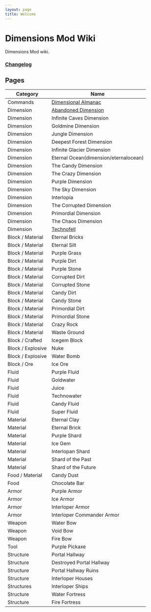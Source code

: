 ```yaml
---
layout: page
title: Welcome
---
```


# Dimensions Mod Wiki

Dimensions Mod wiki.

### [Changelog](changelog)

## Pages

| Category          | Name                                              |
| ----------------- | ------------------------------------------------- |
| Commands          | [Dimensional Almanac](command/dimensionalalmanac) |
| Dimension         | [Abandoned Dimension](dimension/abandoned-d)      |
| Dimension         | Infinite Caves Dimension                          |
| Dimension         | Goldmine Dimension                                |
| Dimension         | Jungle Dimension                                  |
| Dimension         | Deepest Forest Dimension                          |
| Dimension         | Infinite Glacier Dimension                        |
| Dimension         | Eternal Ocean(dimension/eternalocean) |
| Dimension         | The Candy Dimension                               |
| Dimension         | The Crazy Dimension                               |
| Dimension         | Purple Dimension                                  |
| Dimension         | The Sky Dimension                                 |
| Dimension         | Interlopia                                        |
| Dimension         | The Corrupted Dimension                           |
| Dimension         | Primordial Dimension                              |
| Dimension         | The Chaos Dimension                               |
| Dimension         | [Technofell](dimension/technofell)                |
| Block / Material  | Eternal Bricks                                    |
| Block / Material  | Eternal Silt                                      |
| Block / Material  | Purple Grass                                      |
| Block / Material  | Purple Dirt                                       |
| Block / Material  | Purple Stone                                      |
| Block / Material  | Corrupted Dirt                                    |
| Block / Material  | Corrupted Stone                                   |
| Block / Material  | Candy Dirt                                        |
| Block / Material  | Candy Stone                                       |
| Block / Material  | Primordial Dirt                                   |
| Block / Material  | Primordial Stone                                  |
| Block / Material  | Crazy Rock                                        |
| Block / Material  | Waste Ground                                      |
| Block / Crafted   | Icegem Block                                      |
| Block / Explosive | Nuke                                              |
| Block / Explosive | Water Bomb                                        |
| Block / Ore       | Ice Ore                                           |
| Fluid             | Purple Fluid                                      |
| Fluid             | Goldwater                                         |
| Fluid             | Juice                                             |
| Fluid             | Technowater                                       |
| Fluid             | Candy Fluid                                       |
| Fluid             | Super Fluid                                       |
| Material          | Eternal Clay                                      |
| Material          | Eternal Brick                                     |
| Material          | Purple Shard                                      |
| Material          | Ice Gem                                           |
| Material          | Interlopan Shard                                  |
| Material          | Shard of the Past                                 |
| Material          | Shard of the Future                               |
| Food / Material   | Candy Dust                                        |
| Food              | Chocolate Bar                                     |
| Armor             | Purple Armor                                      |
| Armor             | Ice Armor                                         |
| Armor             | Interloper Armor                                  |
| Armor             | Interloper Commander Armor                        |
| Weapon            | Water Bow                                         |
| Weapon            | Void Bow                                          |
| Weapon            | Fire Bow                                          |
| Tool              | Purple Pickaxe                                    |
| Structure         | Portal Hallway                                    |
| Structure         | Destroyed Portal Hallway                          |
| Structure         | Portal Hallway Ruins                              |
| Structure         | Interloper Houses                                 |
| Structures        | Interloper Ships                                  |
| Structure         | Water Fortress                                    |
| Structure         | Fire Fortress                                     |
